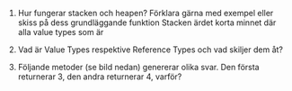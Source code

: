 1. Hur fungerar stacken och heapen? Förklara gärna med exempel eller skiss på dess 
grundläggande funktion
Stacken ärdet korta minnet där alla value types som är 
3. Vad är Value Types respektive Reference Types och vad skiljer dem åt?
   
5. Följande metoder (se bild nedan) genererar olika svar. Den första returnerar 3, den 
andra returnerar 4, varför? 
